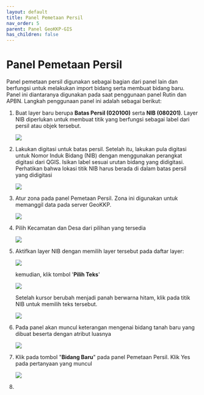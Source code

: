 ```yaml
---
layout: default
title: Panel Pemetaan Persil
nav_order: 5
parent: Panel GeoKKP-GIS
has_children: false
---
```


# Panel Pemetaan Persil

Panel pemetaan persil digunakan sebagai bagian dari panel lain dan berfungsi untuk melakukan import bidang serta membuat bidang baru. Panel ini diantaranya digunakan pada saat penggunaan panel Rutin dan APBN. Langkah penggunaan panel ini adalah sebagai berikut:

1. Buat layer baru berupa **Batas Persil (020100)** serta **NIB (080201)**. Layer NIB diperlukan untuk membuat titik yang berfungsi sebagai label dari persil atau objek tersebut.
   
   ![](https://cdn.jsdelivr.net/gh/geokkp-gis/images@main/20220522022019.png)

2. Lakukan digitasi untuk batas persil. Setelah itu, lakukan pula digitasi untuk Nomor Induk Bidang (NIB) dengan menggunakan perangkat digitasi dari QGIS. Isikan label sesuai urutan bidang yang didigitasi. Perhatikan bahwa lokasi titik NIB harus berada di dalam batas persil yang didigitasi
   
   ![](https://cdn.jsdelivr.net/gh/geokkp-gis/images@main/20220522023017.png)

3. Atur zona pada panel Pemetaan Persil. Zona ini digunakan untuk memanggil data pada server GeoKKP.
   
   ![](https://cdn.jsdelivr.net/gh/geokkp-gis/images@main/20220522023216.png)

4. Pilih Kecamatan dan Desa dari pilihan yang tersedia
   
   ![](https://cdn.jsdelivr.net/gh/geokkp-gis/images@main/20220522023315.png)

5. Aktifkan layer NIB dengan memilih layer tersebut pada daftar layer:
   
   ![](https://cdn.jsdelivr.net/gh/geokkp-gis/images@main/20220522023355.png)
   
   kemudian, klik tombol '**Pilih Teks**'
   
   ![](https://cdn.jsdelivr.net/gh/geokkp-gis/images@main/20220522023454.png)
   
   Setelah kursor berubah menjadi panah berwarna hitam, klik pada titik NIB untuk memilih teks tersebut.
   
   ![](https://cdn.jsdelivr.net/gh/geokkp-gis/images@main/20220522023531.png)

6. Pada panel akan muncul keterangan mengenai bidang tanah baru yang dibuat beserta dengan atribut luasnya
   
   ![](https://cdn.jsdelivr.net/gh/geokkp-gis/images@main/20220522023607.png)

7. Klik pada tombol "**Bidang Baru**" pada panel Pemetaan Persil. Klik Yes pada pertanyaan yang muncul
   
   ![](https://cdn.jsdelivr.net/gh/geokkp-gis/images@main/20220522023730.png)

8. 